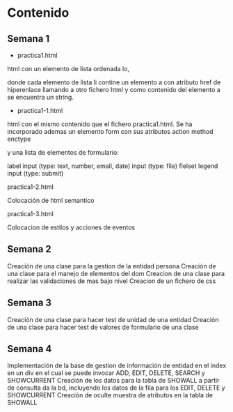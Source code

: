 # Contenido #

## Semana 1 ##

* practica1.html 

html con un elemento de lista ordenada lo,

donde cada elemento de lista li contine un elemento a con atributo href de hiperenlace llamando a otro fichero html y como contenido del elemento a se encuentra un string.

* practica1-1.html

html con el mismo contenido que el fichero practica1.html. Se ha incorporado ademas un elemento form con sus atributos
action
method 
enctype

y una lista de elementos de formulario:

label
input (type: text, number, email, date)
input (type: file)
fielset
legend
input (type: submit)

practica1-2.html

Colocación de html semantico


practica1-3.html

Colocacion de estilos y acciones de eventos





## Semana 2 ##

Creación de una clase para la gestion de la entidad persona
Creación de una clase para el manejo de elementos del dom
Creacion de una clase para realizar las validaciones de mas bajo nivel
Creacion de un fichero de css


## Semana 3 ##

Creación de una clase para hacer test de unidad de una entidad
Creación de una clase para hacer test de valores de formulario de una clase

## Semana 4 ##

Implementación de la base de gestion de información de entidad en el index en un div en el cual se puede invocar ADD, EDIT, DELETE, SEARCH y SHOWCURRENT
Creación de los datos para la tabla de SHOWALL a partir de consulta da la bd, incluyendo los datos de la fila para los EDIT, DELETE y SHOWCURRENT
Creación de oculte muestra de atributos en la tabla de SHOWALL




